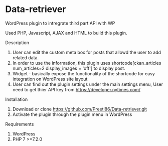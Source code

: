 # Data-retriever

WordPress plugin to intregrate third part API with WP

Used PHP, Javascript, AJAX and HTML to build this plugin.

Description
1. User can edit the custom meta box for posts that allowd the user to add related data.
2. In order to use the information, this plugin uses shortcode[ckan_articles num_articles=2 display_images = 'off'] to display post.
3. Widget - basically expose the functionality of the shortcode for easy integration on WordPress site layout
4. User can find out the plugin settings under the main settings menu, User need to get thier API key from https://developer.nytimes.com/

Installation
1. Download or clone https://github.com/Preeti86/Data-retriever.git
2. Activate the plugin through the plugin menu in WordPress

Requirements
1. WordPress
2. PHP 7 >=7.2.0
